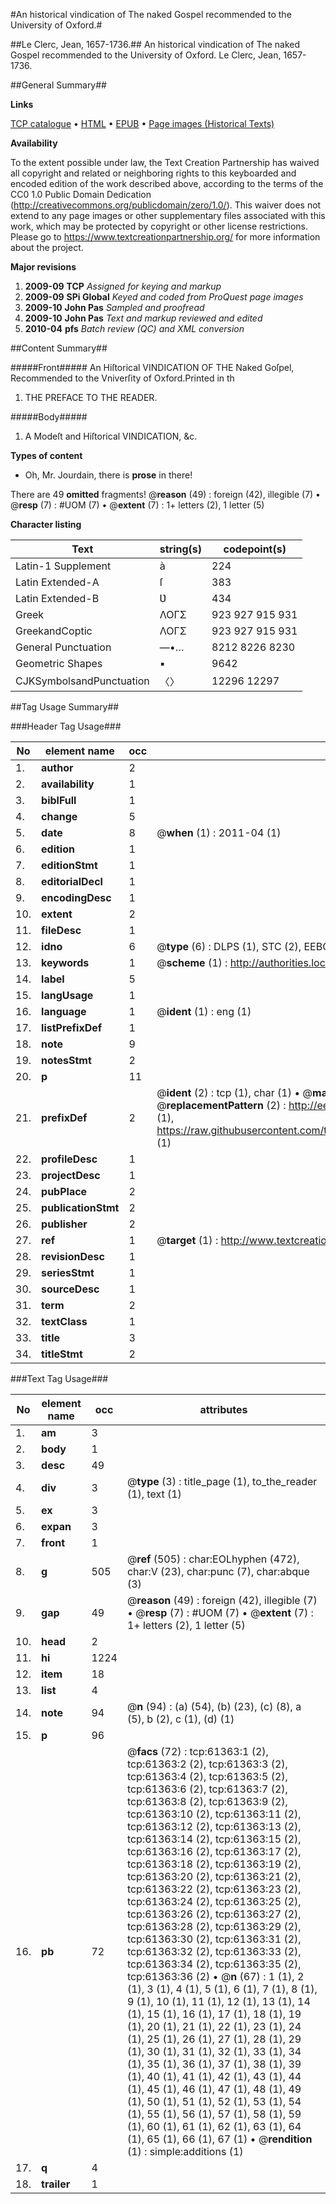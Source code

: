 #An historical vindication of The naked Gospel recommended to the University of Oxford.#

##Le Clerc, Jean, 1657-1736.##
An historical vindication of The naked Gospel recommended to the University of Oxford.
Le Clerc, Jean, 1657-1736.

##General Summary##

**Links**

[TCP catalogue](http://www.ota.ox.ac.uk/tcp/)  • 
[HTML](http://tei.it.ox.ac.uk/tcp/Texts-HTML/free/A49/A49896.html)  • 
[EPUB](http://tei.it.ox.ac.uk/tcp/Texts-EPUB/free/A49/A49896.epub) • 
[Page images (Historical Texts)](https://historicaltexts.jisc.ac.uk/eebo-12405156e)

**Availability**

To the extent possible under law, the Text Creation Partnership has waived all copyright and related or neighboring rights to this keyboarded and encoded edition of the work described above, according to the terms of the CC0 1.0 Public Domain Dedication (http://creativecommons.org/publicdomain/zero/1.0/). This waiver does not extend to any page images or other supplementary files associated with this work, which may be protected by copyright or other license restrictions. Please go to https://www.textcreationpartnership.org/ for more information about the project.

**Major revisions**

1. __2009-09__ __TCP__ *Assigned for keying and markup*
1. __2009-09__ __SPi Global__ *Keyed and coded from ProQuest page images*
1. __2009-10__ __John Pas__ *Sampled and proofread*
1. __2009-10__ __John Pas__ *Text and markup reviewed and edited*
1. __2010-04__ __pfs__ *Batch review (QC) and XML conversion*

##Content Summary##

#####Front#####
An Hiſtorical VINDICATION OF THE Naked Goſpel, Recommended to the Vniverſity of Oxford.Printed in th
1. THE PREFACE TO THE READER.

#####Body#####

1. A Modeſt and Hiſtorical VINDICATION, &c.

**Types of content**

  * Oh, Mr. Jourdain, there is **prose** in there!

There are 49 **omitted** fragments! 
 @__reason__ (49) : foreign (42), illegible (7)  •  @__resp__ (7) : #UOM (7)  •  @__extent__ (7) : 1+ letters (2), 1 letter (5)

**Character listing**


|Text|string(s)|codepoint(s)|
|---|---|---|
|Latin-1 Supplement|à|224|
|Latin Extended-A|ſ|383|
|Latin Extended-B|Ʋ|434|
|Greek|ΛΟΓΣ|923 927 915 931|
|GreekandCoptic|ΛΟΓΣ|923 927 915 931|
|General Punctuation|—•…|8212 8226 8230|
|Geometric Shapes|▪|9642|
|CJKSymbolsandPunctuation|〈〉|12296 12297|

##Tag Usage Summary##

###Header Tag Usage###

|No|element name|occ|attributes|
|---|---|---|---|
|1.|__author__|2||
|2.|__availability__|1||
|3.|__biblFull__|1||
|4.|__change__|5||
|5.|__date__|8| @__when__ (1) : 2011-04 (1)|
|6.|__edition__|1||
|7.|__editionStmt__|1||
|8.|__editorialDecl__|1||
|9.|__encodingDesc__|1||
|10.|__extent__|2||
|11.|__fileDesc__|1||
|12.|__idno__|6| @__type__ (6) : DLPS (1), STC (2), EEBO-CITATION (1), OCLC (1), VID (1)|
|13.|__keywords__|1| @__scheme__ (1) : http://authorities.loc.gov/ (1)|
|14.|__label__|5||
|15.|__langUsage__|1||
|16.|__language__|1| @__ident__ (1) : eng (1)|
|17.|__listPrefixDef__|1||
|18.|__note__|9||
|19.|__notesStmt__|2||
|20.|__p__|11||
|21.|__prefixDef__|2| @__ident__ (2) : tcp (1), char (1)  •  @__matchPattern__ (2) : ([0-9\-]+):([0-9IVX]+) (1), (.+) (1)  •  @__replacementPattern__ (2) : http://eebo.chadwyck.com/downloadtiff?vid=$1&page=$2 (1), https://raw.githubusercontent.com/textcreationpartnership/Texts/master/tcpchars.xml#$1 (1)|
|22.|__profileDesc__|1||
|23.|__projectDesc__|1||
|24.|__pubPlace__|2||
|25.|__publicationStmt__|2||
|26.|__publisher__|2||
|27.|__ref__|1| @__target__ (1) : http://www.textcreationpartnership.org/docs/. (1)|
|28.|__revisionDesc__|1||
|29.|__seriesStmt__|1||
|30.|__sourceDesc__|1||
|31.|__term__|2||
|32.|__textClass__|1||
|33.|__title__|3||
|34.|__titleStmt__|2||


###Text Tag Usage###

|No|element name|occ|attributes|
|---|---|---|---|
|1.|__am__|3||
|2.|__body__|1||
|3.|__desc__|49||
|4.|__div__|3| @__type__ (3) : title_page (1), to_the_reader (1), text (1)|
|5.|__ex__|3||
|6.|__expan__|3||
|7.|__front__|1||
|8.|__g__|505| @__ref__ (505) : char:EOLhyphen (472), char:V (23), char:punc (7), char:abque (3)|
|9.|__gap__|49| @__reason__ (49) : foreign (42), illegible (7)  •  @__resp__ (7) : #UOM (7)  •  @__extent__ (7) : 1+ letters (2), 1 letter (5)|
|10.|__head__|2||
|11.|__hi__|1224||
|12.|__item__|18||
|13.|__list__|4||
|14.|__note__|94| @__n__ (94) : (a) (54), (b) (23), (c) (8), a (5), b (2), c (1), (d) (1)|
|15.|__p__|96||
|16.|__pb__|72| @__facs__ (72) : tcp:61363:1 (2), tcp:61363:2 (2), tcp:61363:3 (2), tcp:61363:4 (2), tcp:61363:5 (2), tcp:61363:6 (2), tcp:61363:7 (2), tcp:61363:8 (2), tcp:61363:9 (2), tcp:61363:10 (2), tcp:61363:11 (2), tcp:61363:12 (2), tcp:61363:13 (2), tcp:61363:14 (2), tcp:61363:15 (2), tcp:61363:16 (2), tcp:61363:17 (2), tcp:61363:18 (2), tcp:61363:19 (2), tcp:61363:20 (2), tcp:61363:21 (2), tcp:61363:22 (2), tcp:61363:23 (2), tcp:61363:24 (2), tcp:61363:25 (2), tcp:61363:26 (2), tcp:61363:27 (2), tcp:61363:28 (2), tcp:61363:29 (2), tcp:61363:30 (2), tcp:61363:31 (2), tcp:61363:32 (2), tcp:61363:33 (2), tcp:61363:34 (2), tcp:61363:35 (2), tcp:61363:36 (2)  •  @__n__ (67) : 1 (1), 2 (1), 3 (1), 4 (1), 5 (1), 6 (1), 7 (1), 8 (1), 9 (1), 10 (1), 11 (1), 12 (1), 13 (1), 14 (1), 15 (1), 16 (1), 17 (1), 18 (1), 19 (1), 20 (1), 21 (1), 22 (1), 23 (1), 24 (1), 25 (1), 26 (1), 27 (1), 28 (1), 29 (1), 30 (1), 31 (1), 32 (1), 33 (1), 34 (1), 35 (1), 36 (1), 37 (1), 38 (1), 39 (1), 40 (1), 41 (1), 42 (1), 43 (1), 44 (1), 45 (1), 46 (1), 47 (1), 48 (1), 49 (1), 50 (1), 51 (1), 52 (1), 53 (1), 54 (1), 55 (1), 56 (1), 57 (1), 58 (1), 59 (1), 60 (1), 61 (1), 62 (1), 63 (1), 64 (1), 65 (1), 66 (1), 67 (1)  •  @__rendition__ (1) : simple:additions (1)|
|17.|__q__|4||
|18.|__trailer__|1||
